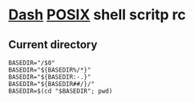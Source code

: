 # [Dash][] [POSIX][] shell scritp rc

[dash]: https://en.wikipedia.org/wiki/Almquist_shell#dash
[posix]: https://en.wikipedia.org/wiki/POSIX

## Current directory

    BASEDIR="/$0"
    BASEDIR="${BASEDIR%/*}"
    BASEDIR="${BASEDIR:-.}"
    BASEDIR="${BASEDIR##/}/"
    BASEDIR=$(cd "$BASEDIR"; pwd)
